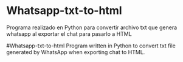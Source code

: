 # Whatsapp-txt-to-html
Programa realizado en Python para convertir archivo txt que genera whatsapp al exportar el chat para pasarlo a HTML

#Whatsapp-txt-to-html
Program written in Python to convert txt file generated by WhatsApp when exporting chat to HTML.
